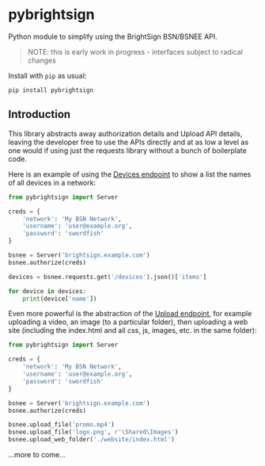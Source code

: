 # pybrightsign
Python module to simplify using the BrightSign BSN/BSNEE API.

> NOTE: this is early work in progress - interfaces subject to radical changes

Install with `pip` as usual:

`pip install pybrightsign`

## Introduction

This library abstracts away authorization details and Upload API details, leaving the developer free to use the APIs directly and at as low a level as one would if using just the requests library without a bunch of boilerplate code.

Here is an example of using the [Devices endpoint](https://docs.brightsign.biz/display/DOC/Devices+Endpoints) to show a list the names of all devices in a network:

```python
from pybrightsign import Server

creds = {
    'network': 'My BSN Network',
    'username': 'user@example.org',
    'password': 'swordfish'
}

bsnee = Server('brightsign.example.com')
bsnee.authorize(creds)

devices = bsnee.requests.get('/devices').json()['items']

for device in devices:
    print(device['name'])
```

Even more powerful is the abstraction of the [Upload endpoint](https://docs.brightsign.biz/display/DOC/Upload+Endpoints), for example uploading a video, an image (to a particular folder), then uploading a web site (including the index.html and all css, js, images, etc. in the same folder):

```python
from pybrightsign import Server

creds = {
    'network': 'My BSN Network',
    'username': 'user@example.org',
    'password': 'swordfish'
}

bsnee = Server('brightsign.example.com')
bsnee.authorize(creds)

bsnee.upload_file('promo.mp4')
bsnee.upload_file('logo.png', r'\Shared\Images')
bsnee.upload_web_folder('./website/index.html')
```

...more to come...

